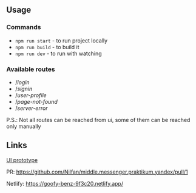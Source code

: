 ## Usage

### Commands

- `npm run start` - to run project locally
- `npm run build` - to build it
- `npm run dev` - to run with watching

### Available routes

- /_login_
- /_signin_
- /_user-profile_
- /_page-not-found_
- /_server-error_

P.S.: Not all routes can be reached from ui, some of them can be reached only manually

## Links

[UI prototype](https://www.figma.com/file/Vu1qZWDzQk5eCyDlBmDZEV/Messenger)

PR: https://github.com/Nilfan/middle.messenger.praktikum.yandex/pull/1

Netlify: https://goofy-benz-9f3c20.netlify.app/
